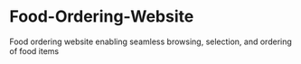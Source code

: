# Food-Ordering-Website
Food ordering website enabling seamless browsing, selection, and ordering of food items
